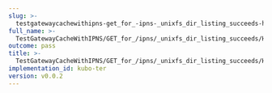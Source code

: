 ```yaml
---
slug: >-
  testgatewaycachewithipns-get_for_-ipns-_unixfs_dir_listing_succeeds-header_etag
full_name: >-
  TestGatewayCacheWithIPNS/GET_for_/ipns/_unixfs_dir_listing_succeeds/Header_Etag
outcome: pass
title: >-
  TestGatewayCacheWithIPNS/GET_for_/ipns/_unixfs_dir_listing_succeeds/Header_Etag
implementation_id: kubo-ter
version: v0.0.2
---
```


